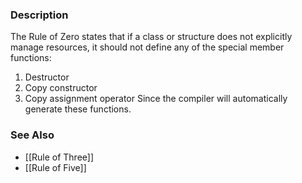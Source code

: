 ### Description
The Rule of Zero states that if a class or structure does not explicitly manage resources, it should not define any of the special member functions:
1. Destructor
2. Copy constructor
3. Copy assignment operator
Since the compiler will automatically generate these functions.

### See Also
* [[Rule of Three]]
* [[Rule of Five]]
